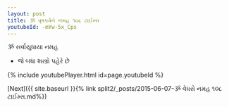 ```yaml
---
layout: post
title: ૐ વૃષપર્વને નમહ ૧૦૮ ટાઈમ્સ
youtubeId: -mYw-5x_Cps
---
```

 
 
 ૐ સર્વાયુધાયા નમહ  
 
 -  જે બધા શસ્ત્રો પહેરે છે 
 
  
 
  
 
 
 
 
 
 


{% include youtubePlayer.html id=page.youtubeId %}
 
[Next]({{ site.baseurl }}{% link  split2/_posts/2015-06-07-ૐ વેધસે નમહ ૧૦૮ ટાઈમ્સ.md%})
 
